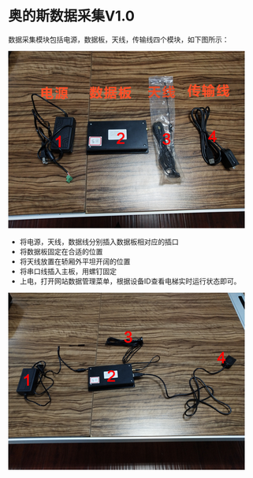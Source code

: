 # 奥的斯数据采集V1.0



数据采集模块包括电源，数据板，天线，传输线四个模块，如下图所示：

![](../../../_media/data_otis_device.png)



- 将电源，天线，数据线分别插入数据板相对应的插口
- 将数据板固定在合适的位置
- 将天线放置在轿厢外平坦开阔的位置
- 将串口线插入主板，用螺钉固定
- 上电，打开网站数据管理菜单，根据设备ID查看电梯实时运行状态即可。

![](../../../_media/data_otis_connect.png)
